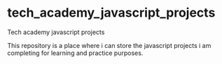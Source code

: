 # tech_academy_javascript_projects
Tech academy javascript projects

This repository is a place where i can store the javascript projects i am completing for learning and practice purposes.
